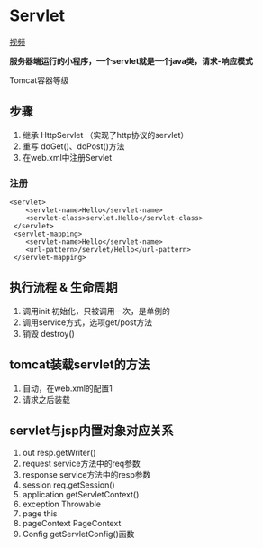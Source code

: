 # Servlet
[视频](http://www.imooc.com/learn/269)

**服务器端运行的小程序，一个servlet就是一个java类，请求-响应模式**

Tomcat容器等级

## 步骤
1. 继承 HttpServlet （实现了http协议的servlet）
2. 重写 doGet()、doPost()方法
3. 在web.xml中注册Servlet

### 注册

	<servlet>
	  	<servlet-name>Hello</servlet-name>
	  	<servlet-class>servlet.Hello</servlet-class>
	 </servlet>
	 <servlet-mapping>
	  	<servlet-name>Hello</servlet-name>
	  	<url-pattern>/servlet/Hello</url-pattern>
	 </servlet-mapping>

## 执行流程 & 生命周期

1. 调用init 初始化，只被调用一次，是单例的
2. 调用service方式，选项get/post方法
3. 销毁 destroy()

## tomcat装载servlet的方法
1. 自动，在web.xml的配置<loadon-startup>1</loadon-startup>
2. 请求之后装载

## servlet与jsp内置对象对应关系

1. out          resp.getWriter()
2. request      service方法中的req参数
3. response     service方法中的resp参数
4. session      req.getSession()
5. application  getServletContext()
6. exception    Throwable
7. page         this
8. pageContext  PageContext
9. Config       getServletConfig()函数


